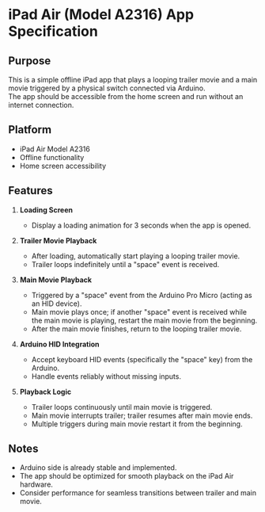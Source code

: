 # iPad Air (Model A2316) App Specification

## Purpose
This is a simple offline iPad app that plays a looping trailer movie and a main movie triggered by a physical switch connected via Arduino.  
The app should be accessible from the home screen and run without an internet connection.

## Platform
- iPad Air Model A2316
- Offline functionality
- Home screen accessibility

## Features

1. **Loading Screen**
   - Display a loading animation for 3 seconds when the app is opened.
   
2. **Trailer Movie Playback**
   - After loading, automatically start playing a looping trailer movie.
   - Trailer loops indefinitely until a "space" event is received.

3. **Main Movie Playback**
   - Triggered by a "space" event from the Arduino Pro Micro (acting as an HID device).
   - Main movie plays once; if another "space" event is received while the main movie is playing, restart the main movie from the beginning.
   - After the main movie finishes, return to the looping trailer movie.

4. **Arduino HID Integration**
   - Accept keyboard HID events (specifically the "space" key) from the Arduino.
   - Handle events reliably without missing inputs.

5. **Playback Logic**
   - Trailer loops continuously until main movie is triggered.
   - Main movie interrupts trailer; trailer resumes after main movie ends.
   - Multiple triggers during main movie restart it from the beginning.

## Notes
- Arduino side is already stable and implemented.
- The app should be optimized for smooth playback on the iPad Air hardware.
- Consider performance for seamless transitions between trailer and main movie.

